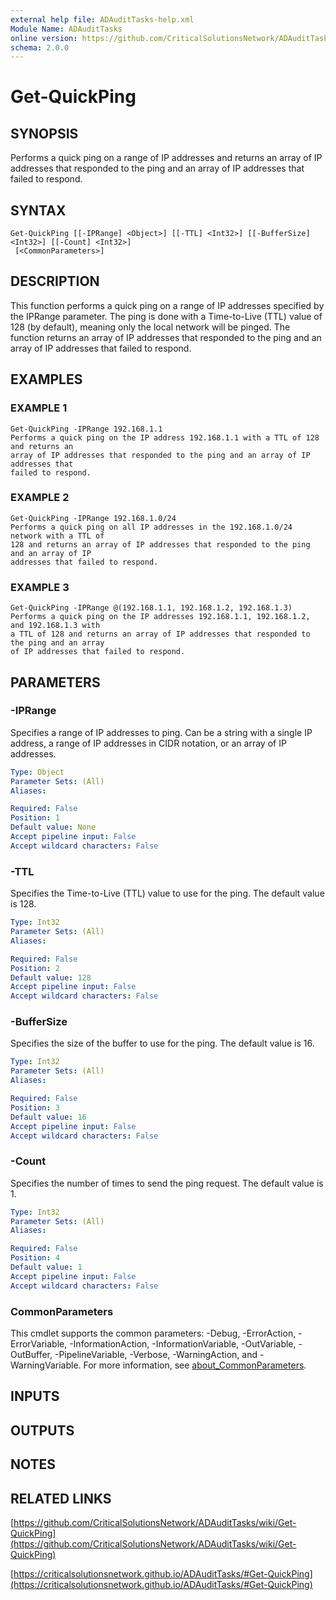 ```yaml
---
external help file: ADAuditTasks-help.xml
Module Name: ADAuditTasks
online version: https://github.com/CriticalSolutionsNetwork/ADAuditTasks/wiki/Get-QuickPing
schema: 2.0.0
---
```


# Get-QuickPing

## SYNOPSIS
Performs a quick ping on a range of IP addresses and returns an array of IP addresses
that responded to the ping and an array of IP addresses that failed to respond.

## SYNTAX

```
Get-QuickPing [[-IPRange] <Object>] [[-TTL] <Int32>] [[-BufferSize] <Int32>] [[-Count] <Int32>]
 [<CommonParameters>]
```

## DESCRIPTION
This function performs a quick ping on a range of IP addresses specified by the IPRange parameter.
The ping is done with a Time-to-Live (TTL) value of 128 (by default), meaning only the local network
will be pinged.
The function returns an array of IP addresses that responded to the ping and an array
of IP addresses that failed to respond.

## EXAMPLES

### EXAMPLE 1
```
Get-QuickPing -IPRange 192.168.1.1
Performs a quick ping on the IP address 192.168.1.1 with a TTL of 128 and returns an
array of IP addresses that responded to the ping and an array of IP addresses that
failed to respond.
```

### EXAMPLE 2
```
Get-QuickPing -IPRange 192.168.1.0/24
Performs a quick ping on all IP addresses in the 192.168.1.0/24 network with a TTL of
128 and returns an array of IP addresses that responded to the ping and an array of IP
addresses that failed to respond.
```

### EXAMPLE 3
```
Get-QuickPing -IPRange @(192.168.1.1, 192.168.1.2, 192.168.1.3)
Performs a quick ping on the IP addresses 192.168.1.1, 192.168.1.2, and 192.168.1.3 with
a TTL of 128 and returns an array of IP addresses that responded to the ping and an array
of IP addresses that failed to respond.
```

## PARAMETERS

### -IPRange
Specifies a range of IP addresses to ping.
Can be a string with a single IP address,
a range of IP addresses in CIDR notation, or an array of IP addresses.

```yaml
Type: Object
Parameter Sets: (All)
Aliases:

Required: False
Position: 1
Default value: None
Accept pipeline input: False
Accept wildcard characters: False
```

### -TTL
Specifies the Time-to-Live (TTL) value to use for the ping.
The default value is 128.

```yaml
Type: Int32
Parameter Sets: (All)
Aliases:

Required: False
Position: 2
Default value: 128
Accept pipeline input: False
Accept wildcard characters: False
```

### -BufferSize
Specifies the size of the buffer to use for the ping.
The default value is 16.

```yaml
Type: Int32
Parameter Sets: (All)
Aliases:

Required: False
Position: 3
Default value: 16
Accept pipeline input: False
Accept wildcard characters: False
```

### -Count
Specifies the number of times to send the ping request.
The default value is 1.

```yaml
Type: Int32
Parameter Sets: (All)
Aliases:

Required: False
Position: 4
Default value: 1
Accept pipeline input: False
Accept wildcard characters: False
```

### CommonParameters
This cmdlet supports the common parameters: -Debug, -ErrorAction, -ErrorVariable, -InformationAction, -InformationVariable, -OutVariable, -OutBuffer, -PipelineVariable, -Verbose, -WarningAction, and -WarningVariable. For more information, see [about_CommonParameters](http://go.microsoft.com/fwlink/?LinkID=113216).

## INPUTS

## OUTPUTS

## NOTES

## RELATED LINKS

[https://github.com/CriticalSolutionsNetwork/ADAuditTasks/wiki/Get-QuickPing](https://github.com/CriticalSolutionsNetwork/ADAuditTasks/wiki/Get-QuickPing)

[https://criticalsolutionsnetwork.github.io/ADAuditTasks/#Get-QuickPing](https://criticalsolutionsnetwork.github.io/ADAuditTasks/#Get-QuickPing)

